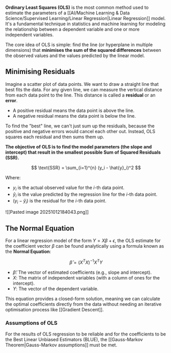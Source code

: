 **Ordinary Least Squares (OLS)** is the most common method used to estimate the parameters of a [[AI/Machine Learning & Data Science/Supervised Learning/Linear Regression|Linear Regression]] model. It's a fundamental technique in statistics and machine learning for modeling the relationship between a dependent variable and one or more independent variables.

The core idea of OLS is simple: find the line (or hyperplane in multiple dimensions) that **minimises the sum of the squared differences** between the observed values and the values predicted by the linear model.
## Minimising Residuals
Imagine a scatter plot of data points. We want to draw a straight line that best fits the data. For any given line, we can measure the vertical distance from each data point to the line. This distance is called a **residual** or an **error**.
-   A positive residual means the data point is above the line.
-   A negative residual means the data point is below the line.

To find the "best" line, we can't just sum up the residuals, because the positive and negative errors would cancel each other out. Instead, OLS squares each residual and then sums them up.

**The objective of OLS is to find the model parameters (the slope and intercept) that result in the smallest possible Sum of Squared Residuals (SSR).**

$$
\text{SSR} = \sum_{i=1}^{n} (y_i - \hat{y}_i)^2
$$

Where:
-   $y_i$ is the actual observed value for the *i*-th data point.
-   $\hat{y}_i$ is the value predicted by the regression line for the *i*-th data point.
-   $(y_i - \hat{y}_i)$ is the residual for the *i*-th data point.


![[Pasted image 20251012184043.png]]

## The Normal Equation
For a linear regression model of the form $Y = X\beta + \epsilon$, the OLS estimate for the coefficient vector $\beta$ can be found analytically using a formula known as the **Normal Equation**:

$$
\hat{\beta} = (X^T X)^{-1} X^T Y
$$

-   $\hat{\beta}$: The vector of estimated coefficients (e.g., slope and intercept).
-   $X$: The matrix of independent variables (with a column of ones for the intercept).
-   $Y$: The vector of the dependent variable.

This equation provides a closed-form solution, meaning we can calculate the optimal coefficients directly from the data without needing an iterative optimisation process like [[Gradient Descent]].
### Assumptions of OLS
For the results of OLS regression to be reliable and for the coefficients to be the Best Linear Unbiased Estimators (BLUE), the [[Gauss-Markov Theorem|Gauss-Markov assumptions]] must be met.


